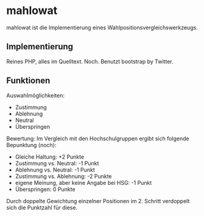 mahlowat
========

mahlowat ist die Implementierung eines Wahlpositionsvergleichswerkzeugs.

Implementierung
---------------

Reines PHP, alles im Quelltext. Noch.
Benutzt bootstrap by Twitter.

Funktionen
----------

Auswahlmöglichkeiten:
* Zustimmung
* Ablehnung
* Neutral
* Überspringen

Bewertung:
Im Vergleich mit den Hochschulgruppen ergibt sich folgende Bepunktung (noch):
* Gleiche Haltung: +2 Punkte
* Zustimmung vs. Neutral: -1 Punkt
* Ablehnung vs. Neutral: -1 Punkt
* Zustimmung vs. Ablehnung: -2 Punkte
* eigene Meinung, aber keine Angabe bei HSG: -1 Punkt
* Überspringen: 0 Punkte

Durch doppelte Gewichtung einzelner Positionen im 2. Schritt verdoppelt sich die Punktzahl für diese.